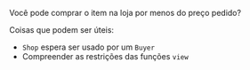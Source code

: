 Você pode comprar o item na loja por menos do preço pedido?

Coisas que podem ser úteis:
* `Shop` espera ser usado por um `Buyer`
* Compreender as restrições das funções `view`